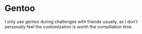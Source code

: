 # Gentoo
I only use gentoo during challenges with friends usually, as I don't personally feel the customization is worth the compiliation time.